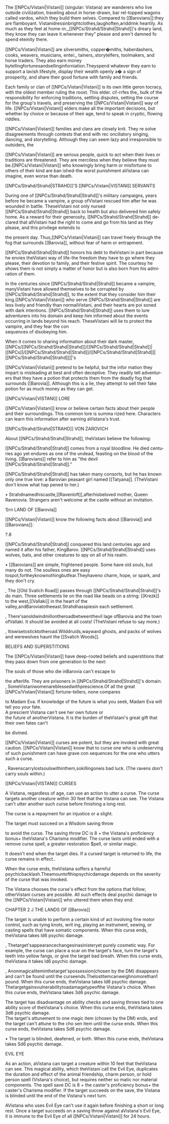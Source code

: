 The [[NPCs/Vistani|Vistani]] (singular: Vistana) are wanderers who live outside civilization, traveling about in horse-drawn, bar­ rel-topped wagons called vardos, which they build them­ selves. Compared to [[Barovians]]:they are flamboyant. Vistanidressinbrightclothes,laughoften,ariddrink heartily. As much as they feel at home-in._[[NPCs/Strahd/Strahd|Strahd]]'s dreary land, they know they can leave it.whenever they" please and aren't damned fo spend eteinity there.

[[NPCs/Vistani|Vistani]] are silversmiths, copper�miths, haberdashers, cooks, weavers, musicians, entei:_ tainers,.storytelfers, toolmakers, and horse traders. They also earn money bytellingfortunesandsellinginforniation.Theyspend whatever they earn to support a lavish lifestyle, display their wealth openly a� a sign of prosperity, and share their good fortune with family and friends.

Each family or clan of [[NPCs/Vistani|Vistani]] is its own little geron­ tocracy, with the oldest member ruling the roost. This elder. cl!-rrfes the_ bulk of the responsibility for enforcing traditions, settling disputes, setting the course for the group's travels, and preserving the [[NPCs/Vistani|Vistani]] way of life. [[NPCs/Vistani|Vistani]] elders make all the important decisions, but whether by choice or because of their age, tend to speak in cryptic, flowing riddles.

[[NPCs/Vistani|Vistani]] families and clans are closely knit. They re­ solve disagreements through contests that end with rec­ onciliatory singing, dancing, and storytelling. Although they can seem lazy and irresponsible to outsiders, the

[[NPCs/Vistani|Vistani]] are serious people, quick to act when their lives or traditions are threatened. They are merciless when they believe they must be.[[NPCs/Vistani|Vistani]] who knowingly bring harm or misfortune to others of their kind are ban­ ished-the worst punishment aVistana can imagine, even worse than death.

[[NPCs/Strahd/Strahd|STRAHD]]'S [[NPCs/Vistani|VISTANI]] SERVANTS

During one of [[NPCs/Strahd/Strahd|Strahd]]'s military campaigns, years before he became a vampire, a group ofVistani rescued him after he was wounded in battle. TheseVistani not only nursed [[NPCs/Strahd/Strahd|Strahd]] back to health but also delivered him safely home. As a reward for their generosity, [[NPCs/Strahd/Strahd|Strahd]] de­ clared that allVistani had the right to come and go from his land as they please, and this privilege extends to

the present day. Thus,[[NPCs/Vistani|Vistani]] can travel freely through the fog that surrounds [[Barovia]], without fear of harm or entrapment.

[[NPCs/Strahd/Strahd|Strahd]] honors his debt to theVistani in part because he envies theVistani way of life-the freedom they have to go where they please, their devotion to family, and their festive spirit. The courtesy he shows them is not simply a matter of honor but is also born from his admi­ ration of them.

In the centuries since [[NPCs/Strahd/Strahd|Strahd]] became a vampire, manyVistani have allowed themselves to be corrupted by [[NPCs/Strahd/Strahd|Strahd]], to the extent that they consider him their king.[[NPCs/Vistani|Vistani]] who serve [[NPCs/Strahd/Strahd|Strahd]] are less lively and friendly than normalVistani, and their hearts are poi­ soned with dark intentions. [[NPCs/Strahd/Strahd|Strahd]] uses them to lure adventurers into his domain and keep him informed about the events occurring in lands beyond his reach. TheseVistani will lie to protect the  
vampire, and they fear the con­  
sequences of disobeying him.

When it comes to sharing information about their dark master, [[NPCs/[[NPCs/Strahd/Strahd|Strahd]]/[[NPCs/Strahd/Strahd|Strahd]]|[[NPCs]]/[[NPCs/Strahd/Strahd|Strahd]]/[[NPCs/Strahd/Strahd|Strahd]]|[[NPCs/Strahd/Strahd|Strahd]]]]'s

[[NPCs/Vistani|Vistani]] pretend to be helpful, but the infor­ mation they impart is misleading at best and often deceptive. They readily tell adventur­ ers that they have a potion that protects them from the deadly fog that surrounds [[Barovia]]. Although this is a lie, they attempt to sell their fake potion for as much money as they can get.

[[NPCs/Vistani|VISTANI]] LORE

[[NPCs/Vistani|Vistani]] know or believe certain facts about their people and their surroundings. This common lore is summa­ rized here. Characters can learn this information after earning aVistana's trust.

[[NPCs/Strahd/Strahd|STRAHD]] VON ZAROVICH

About [[NPCs/Strahd/Strahd|Strahd]], theVistani believe the following:

[[NPCs/Strahd/Strahd|Strahd]] comes from a royal bloodline. He died centu­ ries ago yet endures as one of the undead, feasting on the blood of the living. [[Barovians]] refer to him as "the devil [[NPCs/Strahd/Strahd|Strahd]]."

[[NPCs/Strahd/Strahd|Strahd]] has taken many consorts, but he has known only one true love: a Barovian peasant girl named [[Tatyana]]. (TheVistani don't know what hap­ pened to her.)

• Strahdnamedhiscastle,[[Ravenloft]],afterhisbeloved mother, Queen Ravenovia. Strangers aren't welcome at the castle without an invitation.

1)rn LAND OF [[Barovia]]

[[NPCs/Vistani|Vistani]] know the following facts about [[Barovia]] and [[Barovians]]:

?.8

[[NPCs/Strahd/Strahd|Strahd]] conquered this land centuries ago and named it after his father, KingBarov. [[NPCs/Strahd/Strahd|Strahd]] uses wolves, bats, and other creatures to spy on all of his realm.

• [[Barovians]] are simple, frightened people. Some have old souls, but many do not. The soulless ones are easy tospot,fortheyknownothingbutfear.Theyhaveno charm, hope, or spark, and they don't cry.

, The [[Old Svalich Road]] passes through [[NPCs/Strahd/Strahd|Strahd]]'s do­ main. Three settlements lie on the road like beads on a string: [[Krezk]] to the west,[[Vallaki]] in the heart of the valley,andBaroviatotheeast.Strahdhasspiesin each settlement.

, There'sanoldwindmillontheroadbetweenthevil­ lage ofBarovia and the town ofVallaki. It should be avoided at all costs! (TheVistani refuse to say more.)

, Itiswisetosticktotheroad.Wilddruids,wayward ghosts, and packs of wolves and werewolves haunt the [[Svalich Woods]].

BELIEFS AND SUPERSTITIONS

The [[NPCs/Vistani|Vistani]] have deep-rooted beliefs and superstitions that they pass down from one generation to the next:

The souls of those who die inBarovia can't escape to

the afterlife. They are prisoners in [[NPCs/Strahd/Strahd|Strahd]]'s domain.  
, SomeVistaniwomenareblessedwithprescience.Of all the great [[NPCs/Vistani|Vistani]] fortune-tellers, none compares

to Madam Eva. If knowledge of the future is what you seek, Madam Eva will tell you your fate.  
A prescient Vistana can't see her own future or  
the future of anotherVistana. It is the burden of theVistani's great gift that their own fates can't

be divined.

[[NPCs/Vistani|Vistani]] curses are potent, but they are invoked with great caution. [[NPCs/Vistani|Vistani]] know that to curse one who is undeserving of such punishment can have grave con­ sequences for the one who utters such a curse.

, Ravenscarrylostsoulswithinthem,sokillingoneis bad luck. (The ravens don't carry souls within.)

[[NPCs/Vistani|VISTANI]] CURSES

A Vistana, regardless of age, can use an action to utter a curse. The curse targets another creature within 30 feet that the Vistana can see. The Vistana can't utter another such curse before finishing a long rest.

The curse is a repayment for an injustice or a slight.

The target must succeed on a Wisdom saving throw

to avoid the curse. The saving throw DC is 8 + the Vistana's proficiency bonus+ theVistana's Charisma modifier. The curse lasts until ended with a remove curse spell, a greater restoration $pell, or similar magic.

It doesn't end when the target dies. If a cursed target is returned to life, the curse remains in effect..

When the curse ends, theVistana soffers a harmful psychicbacklash.Theamountofthispsychicdamage depends on the severity of the curse that was invoked.

The Vistana chooses the curse's effect from the options that follow; otherVistani curses are possible. All such effects deal psychic damage to the [[NPCs/Vistani|Vistani]] who uttered them when they end:

CHAPTER 2 J THE LANDS OF [[Barovia]]

The target is unable to perform a certain kind of act involving fine motor control, such as tying knots, writ­ ing, playing an instrument, sewing, or casting spells that have somatic components. When this curse ends, theVistana takes ld6 psychic damage.

, Thetarget'sappearancechangesinasinisteryet purely cosmetic way. For example, the curse can place a scar on the target's face, turn the target's teeth into yellow fangs, or give the target bad breath. When this curse ends, theVistana it takes ld6 psychic damage.

, Anonmagicaliteminthetarget'spossession(chosen by the DM) disappears and can't be found until the curseends.Thelostitemcanweighnomorethan1 pound. When this curse ends, theVistana takes ld6 psychic damage. Thetargetgainsvulnerabilitytoadamagetypeofthe Vistana's choice. When this curse ends, theVistana takes 3d6 psychic damage.

The target has disadvantage on ability checks and saving throws tied to one ability score of theVistana's choice. When this curse ends, theVistana takes 3d6 psychic damage.  
The target's attunement to one magic item (chosen by the DM) ends, and the target can't attune to the cho­ sen item until the curse ends. When this curse ends, theVistana takes Sd6 psychic damage.

• The target is blinded, deafened, or both. When this curse ends, theVistana takes Sd6 psychic damage.

EVIL EYE

As an action, aVistana can target a creature within 10 feet that theVistana can see. This magical ability, which theVistani call the Evil Eye, duplicates the duration and effect of the animal friendship, charm person, or hold person spell (Vistana's choice), but requires neither so­ matic nor material components. The spell save DC is 8 + the caster's proficiency bonus+ the caster's Charisma modifier. If the target succeeds on the save, the Vistana is blinded until the end of the Vistana's next turn.

AVistana who uses Evil Eye can't use it again before finishing a short or long rest. Once a target succeeds on a saving throw against aVistana's Evil Eye, it is immune to the Evil Eye of all [[NPCs/Vistani|Vistani]] for 24 hours.